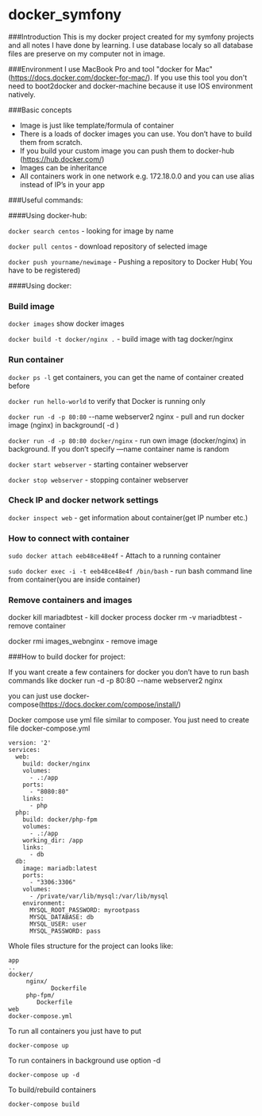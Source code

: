 # docker_symfony

###Introduction
This is my docker project created for my symfony projects and all notes I have done by learning.
I use database localy so all database files are preserve on my computer not in image.

###Environment
I use MacBook Pro and tool "docker for Mac"(https://docs.docker.com/docker-for-mac/). If you use this tool you don't need to boot2docker and docker-machine because it use IOS environment natively.

###Basic concepts
* Image is just like template/formula of container 
* There is a loads of docker images you can use. You don’t have to build them from scratch.
* If you build your custom image you can push them to docker-hub (https://hub.docker.com/)
* Images can be inheritance
* All containers work in one network e.g. 172.18.0.0 and you can use alias instead of IP’s in your app

###Useful commands:

####Using docker-hub:

`docker search centos` - looking for image by name

`docker pull centos` - download repository of selected image

`docker push yourname/newimage` - Pushing a repository to Docker Hub( You have to be registered)

####Using docker:

### Build image

`docker images` 		show docker images

`docker build -t docker/nginx .` - build image with tag docker/nginx

### Run container

`docker ps -l` 	get containers, you can get the name of container created before

`docker run hello-world`	to verify that Docker is running only

`docker run -d -p 80:80` --name webserver2 nginx 	- pull and run docker image (nginx) in background( -d )

`docker run -d -p 80:80 docker/nginx` - run own image (docker/nginx) in background. If you don’t specify —name container name is random

`docker start webserver`	- starting container webserver

`docker stop webserver`	- stopping container webserver

### Check IP and docker network settings

`docker inspect web` - get information about container(get IP number etc.)

### How to connect with container

`sudo docker attach eeb48ce48e4f` - Attach to a running container

`sudo docker exec -i -t eeb48ce48e4f /bin/bash` - run bash command line from container(you are inside container)

### Remove containers and images

docker kill mariadbtest - kill docker process
docker rm -v mariadbtest - remove container

docker rmi images_webnginx - remove image

###How to build docker for project:

If you want create a few containers for docker you don’t have to run bash commands like docker run -d -p 80:80 --name webserver2 nginx

you can just use docker-compose(https://docs.docker.com/compose/install/)

Docker compose use yml file similar to composer. You just need to create file docker-compose.yml

```
version: '2'
services:
  web:
    build: docker/nginx
    volumes: 
      - .:/app
    ports: 
      - "8080:80"
    links:
      - php
  php:
    build: docker/php-fpm
    volumes:
      - .:/app
    working_dir: /app
    links:
      - db
  db:
    image: mariadb:latest
    ports:
      - "3306:3306"
    volumes:
      - /private/var/lib/mysql:/var/lib/mysql
    environment:
      MYSQL_ROOT_PASSWORD: myrootpass
      MYSQL_DATABASE: db
      MYSQL_USER: user
      MYSQL_PASSWORD: pass
```
Whole files structure for the project can looks like:
```
app
..
docker/
   	 nginx/
       	 	Dockerfile
	 php-fpm/
		Dockerfile
web
docker-compose.yml

```

To run all containers you just have to put

```docker-compose up```

To run containers in background use option -d

```docker-compose up -d```

To build/rebuild containers

```docker-compose build```

